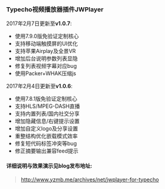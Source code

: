### Typecho视频播放器插件JWPlayer
2017年2月7日更新至**v1.0.7**: 
- 使用7.9.0版免验证定制核心
- 支持移动端触摸屏的UI优化
- 支持苹果Airplay及全景VR
- 增加后台说明参数列表显隐
- 修复列表视频字幕对应bug
- 使用Packer+WHAK压缩js

2017年2月4日更新至**v1.0.6**: 
- 使用7.8.1版免验证定制核心
- 支持HLS/MPEG-DASH直播
- 支持内置列表/国内社交分享
- 增加隐藏信息/右键提示设置
- 增加自定义logo及分享设置
- 重整结构优化嵌载模式效率
- 修复短代码标签冲突等bug
- 修正摘要输出兼容feed提示

#### 详细说明与效果演示见blog发布地址: 
 > http://www.yzmb.me/archives/net/jwplayer-for-typecho